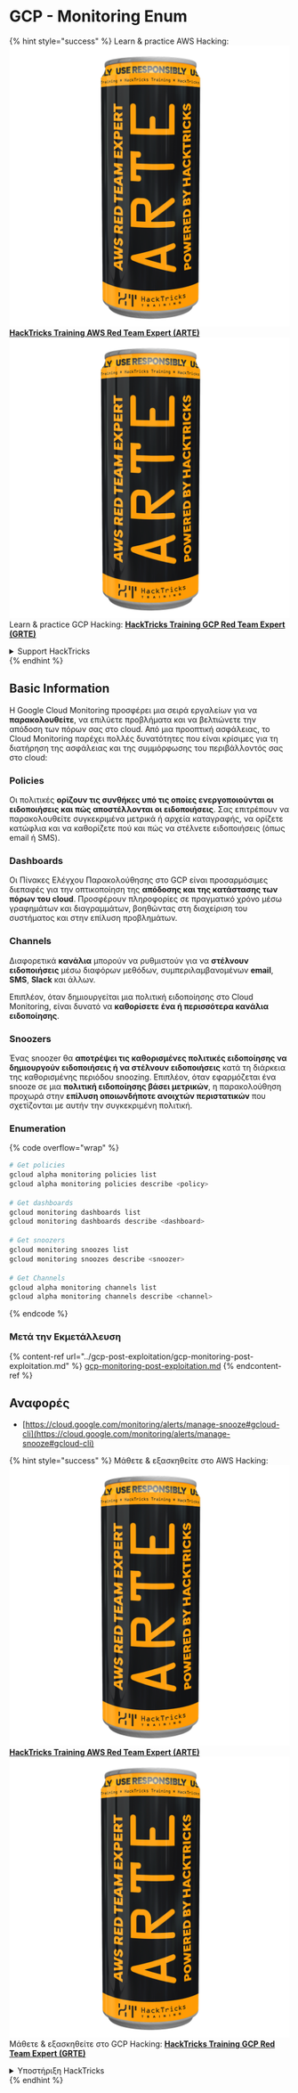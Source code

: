 # GCP - Monitoring Enum

{% hint style="success" %}
Learn & practice AWS Hacking:<img src="../../../.gitbook/assets/image (1) (1) (1).png" alt="" data-size="line">[**HackTricks Training AWS Red Team Expert (ARTE)**](https://training.hacktricks.xyz/courses/arte)<img src="../../../.gitbook/assets/image (1) (1) (1).png" alt="" data-size="line">\
Learn & practice GCP Hacking: <img src="../../../.gitbook/assets/image (2).png" alt="" data-size="line">[**HackTricks Training GCP Red Team Expert (GRTE)**<img src="../../../.gitbook/assets/image (2).png" alt="" data-size="line">](https://training.hacktricks.xyz/courses/grte)

<details>

<summary>Support HackTricks</summary>

* Check the [**subscription plans**](https://github.com/sponsors/carlospolop)!
* **Join the** 💬 [**Discord group**](https://discord.gg/hRep4RUj7f) or the [**telegram group**](https://t.me/peass) or **follow** us on **Twitter** 🐦 [**@hacktricks\_live**](https://twitter.com/hacktricks_live)**.**
* **Share hacking tricks by submitting PRs to the** [**HackTricks**](https://github.com/carlospolop/hacktricks) and [**HackTricks Cloud**](https://github.com/carlospolop/hacktricks-cloud) github repos.

</details>
{% endhint %}

## Basic Information

Η Google Cloud Monitoring προσφέρει μια σειρά εργαλείων για να **παρακολουθείτε**, να επιλύετε προβλήματα και να βελτιώνετε την απόδοση των πόρων σας στο cloud. Από μια προοπτική ασφάλειας, το Cloud Monitoring παρέχει πολλές δυνατότητες που είναι κρίσιμες για τη διατήρηση της ασφάλειας και της συμμόρφωσης του περιβάλλοντός σας στο cloud:

### Policies

Οι πολιτικές **ορίζουν τις συνθήκες υπό τις οποίες ενεργοποιούνται οι ειδοποιήσεις και πώς αποστέλλονται οι ειδοποιήσεις**. Σας επιτρέπουν να παρακολουθείτε συγκεκριμένα μετρικά ή αρχεία καταγραφής, να ορίζετε κατώφλια και να καθορίζετε πού και πώς να στέλνετε ειδοποιήσεις (όπως email ή SMS).

### Dashboards

Οι Πίνακες Ελέγχου Παρακολούθησης στο GCP είναι προσαρμόσιμες διεπαφές για την οπτικοποίηση της **απόδοσης και της κατάστασης των πόρων του cloud**. Προσφέρουν πληροφορίες σε πραγματικό χρόνο μέσω γραφημάτων και διαγραμμάτων, βοηθώντας στη διαχείριση του συστήματος και στην επίλυση προβλημάτων.

### Channels

Διαφορετικά **κανάλια** μπορούν να ρυθμιστούν για να **στέλνουν ειδοποιήσεις** μέσω διαφόρων μεθόδων, συμπεριλαμβανομένων **email**, **SMS**, **Slack** και άλλων.

Επιπλέον, όταν δημιουργείται μια πολιτική ειδοποίησης στο Cloud Monitoring, είναι δυνατό να **καθορίσετε ένα ή περισσότερα κανάλια ειδοποίησης**.

### Snoozers

Ένας snoozer θα **αποτρέψει τις καθορισμένες πολιτικές ειδοποίησης να δημιουργούν ειδοποιήσεις ή να στέλνουν ειδοποιήσεις** κατά τη διάρκεια της καθορισμένης περιόδου snoozing. Επιπλέον, όταν εφαρμόζεται ένα snooze σε μια **πολιτική ειδοποίησης βάσει μετρικών**, η παρακολούθηση προχωρά στην **επίλυση οποιωνδήποτε ανοιχτών περιστατικών** που σχετίζονται με αυτήν την συγκεκριμένη πολιτική.

### Enumeration

{% code overflow="wrap" %}
```bash
# Get policies
gcloud alpha monitoring policies list
gcloud alpha monitoring policies describe <policy>

# Get dashboards
gcloud monitoring dashboards list
gcloud monitoring dashboards describe <dashboard>

# Get snoozers
gcloud monitoring snoozes list
gcloud monitoring snoozes describe <snoozer>

# Get Channels
gcloud alpha monitoring channels list
gcloud alpha monitoring channels describe <channel>
```
{% endcode %}

### Μετά την Εκμετάλλευση

{% content-ref url="../gcp-post-exploitation/gcp-monitoring-post-exploitation.md" %}
[gcp-monitoring-post-exploitation.md](../gcp-post-exploitation/gcp-monitoring-post-exploitation.md)
{% endcontent-ref %}

## Αναφορές

* [https://cloud.google.com/monitoring/alerts/manage-snooze#gcloud-cli](https://cloud.google.com/monitoring/alerts/manage-snooze#gcloud-cli)

{% hint style="success" %}
Μάθετε & εξασκηθείτε στο AWS Hacking:<img src="../../../.gitbook/assets/image (1) (1) (1).png" alt="" data-size="line">[**HackTricks Training AWS Red Team Expert (ARTE)**](https://training.hacktricks.xyz/courses/arte)<img src="../../../.gitbook/assets/image (1) (1) (1).png" alt="" data-size="line">\
Μάθετε & εξασκηθείτε στο GCP Hacking: <img src="../../../.gitbook/assets/image (2).png" alt="" data-size="line">[**HackTricks Training GCP Red Team Expert (GRTE)**<img src="../../../.gitbook/assets/image (2).png" alt="" data-size="line">](https://training.hacktricks.xyz/courses/grte)

<details>

<summary>Υποστήριξη HackTricks</summary>

* Ελέγξτε τα [**σχέδια συνδρομής**](https://github.com/sponsors/carlospolop)!
* **Εγγραφείτε στην** 💬 [**ομάδα Discord**](https://discord.gg/hRep4RUj7f) ή στην [**ομάδα telegram**](https://t.me/peass) ή **ακολουθήστε** μας στο **Twitter** 🐦 [**@hacktricks\_live**](https://twitter.com/hacktricks_live)**.**
* **Μοιραστείτε κόλπα hacking υποβάλλοντας PRs στα** [**HackTricks**](https://github.com/carlospolop/hacktricks) και [**HackTricks Cloud**](https://github.com/carlospolop/hacktricks-cloud) github repos.

</details>
{% endhint %}

